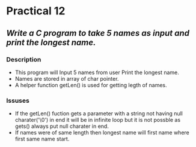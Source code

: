 # Practical 12
## _Write a C program to take 5 names as input and print the longest name._

### Description
- This program will Input 5 names from user Print the longest name.
- Names are stored in array of char pointer.
- A helper function getLen() is used for getting legth of names. 
 
### Issuses
- If the getLen() fuction gets a parameter with a string not having null charater('\0') in end it will be in infinite loop but it is not possble as gets() always put null charater in end.
- If names were of same length then longest name will first name where first same name start.  

